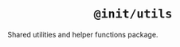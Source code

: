 <div align="center">
  <h1 align="center"><code>@init/utils</code></h1>
</div>

Shared utilities and helper functions package.
